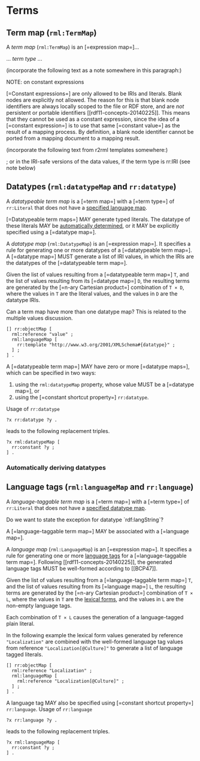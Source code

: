 # Terms

## Term map (`rml:TermMap`)

A <dfn>term map</dfn> (`rml:TermMap`) is an [=expression map=]...

... <dfn>term type</dfn> ...

<aside class="issue">
(incorporate the following text as a note somewhere in this paragraph:)

NOTE: on constant expressions

[=Constant expressions=] are only allowed to be IRIs and literals. Blank nodes are explicitly not allowed. The reason for this is that blank node identifiers are always locally scoped to the file or RDF store, and are _not_ persistent or portable identifiers [[rdf11-concepts-20140225]]. This means that they cannot be used as a constant expression, since the idea of a [=constant expression=] is to use that same [=constant value=] as the result of a mapping process. By definition, a blank node identifier cannot be ported from a mapping document to a mapping result.
</aside>

<aside class="issue">
(incorporate the following text from r2rml templates somewhere:)

; or in the IRI-safe versions of the data values, if the term type is rr:IRI (see note below)
</aside>

## Datatypes (`rml:datatypeMap` and `rr:datatype`)

A <dfn>datatypeable term map</dfn> is a [=term map=] with a [=term type=] of `rr:Literal` that does not have a [specified language map](#language-tags-rml-languagemap-and-rr-language).

[=Datatypeable term maps=] MAY generate typed literals. The datatype of these literals MAY be [automatically determined](#automatically-deriving-datatypes), or it MAY be explicitly specified using a [=datatype map=].

A <dfn>datatype map</dfn> (`rml:DatatypeMap`) is an [=expression map=]. It specifies a rule for generating one or more datatypes of a [=datatypeable term map=]. A [=datatype map=] MUST generate a list of IRI values, in which the IRIs are the datatypes of the [=datatypeable term map=].

Given the list of values resulting from a [=datatypeable term map=] `T`, and the list of values resulting from its [=datatype map=] `D`, the resulting terms are generated by the [=n-ary Cartesian product=] combination of `T × D`, where the values in `T` are the literal values, and the values in `D` are the datatype IRIs.

<div class="issue">
  <p>Can a term map have more than one datatype map? This is related to the multiple values discussion.</p>
</div>

```turtle "example": "usage of datatype map"
[] rr:objectMap [
  rml:reference "value" ;
  rml:languageMap [
    rr:template "http://www.w3.org/2001/XMLSchema#{datatype}" ;
  ] ;
] .
```

A [=datatypeable term map=] MAY have zero or more [=datatype maps=], which can be specified in two ways:
1. using the `rml:datatypeMap` property, whose value MUST be a [=datatype map=], or
2. using the [=constant shortcut property=] `rr:datatype`.

 Usage of `rr:datatype`

```turtle "example": "constant shortcut property rr:datatype"
?x rr:datatype ?y .
```

leads to the following replacement triples.

```turtle "example": "replacement triples for rr:datatype"
?x rml:datatypeMap [
  rr:constant ?y ;
] .
```

### Automatically deriving datatypes


## Language tags (`rml:languageMap` and `rr:language`)

A <dfn>language-taggable term map</dfn> is a [=term map=] with a [=term type=] of `rr:Literal` that does not have a [specified datatype map](#datatypes-rml-datatypemap-and-rr-datatype).

<div class=issue>
  <p>Do we want to state the exception for datatype `rdf:langString`?</p>
</div>

A [=language-taggable term map=] MAY be associated with a [=language map=].

A <dfn>language map</dfn> (`rml:LanguageMap`) is an [=expression map=]. It specifies a rule for generating one or more [language tags](https://www.w3.org/TR/rdf11-concepts/#dfn-language-tag) for a [=language-taggable term map=]. Following [[rdf11-concepts-20140225]], the generated language tags MUST be well-formed according to [[BCP47]].

Given the list of values resulting from a [=language-taggable term map=] `T`, and the list of values resulting from its [=language map=] `L`, the resulting terms are generated by the [=n-ary Cartesian product=] combination of `T × L`, where the values in `T` are the [lexical forms](https://www.w3.org/TR/rdf11-concepts/#dfn-lexical-form), and the values in `L` are the non-empty language tags.

Each combination of `T × L` causes the generation of a language-tagged plain literal.

In the following example the lexical form values generated by reference `"Localization"` are combined with the well-formed language tag values from reference `"Localization[@Culture]"` to generate a list of language tagged literals.

```turtle "example": "usage of language map"
[] rr:objectMap [
  rml:reference "Localization" ;
  rml:languageMap [
    rml:reference "Localization[@Culture]" ;
  ] ;
] .
```

A language tag MAY also be specified using [=constant shortcut property=] `rr:language`. Usage of `rr:language`

```turtle "example": "constant shortcut property rr:language"
?x rr:language ?y .
```

leads to the following replacement triples.

```turtle "example": "replacement triples for rr:language"
?x rml:languageMap [
  rr:constant ?y ;
] .
```

